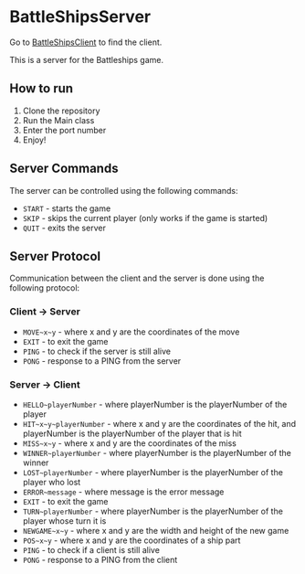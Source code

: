 # BattleShipsServer
Go to [BattleShipsClient](https://github.com/gerwintrip/BattleShipsClient) to find the client.

This is a server for the Battleships game.

## How to run
1. Clone the repository
2. Run the Main class
3. Enter the port number
4. Enjoy!

## Server Commands
The server can be controlled using the following commands:
* `START` - starts the game
* `SKIP` - skips the current player (only works if the game is started)
* `QUIT` - exits the server

## Server Protocol
Communication between the client and the server is done using the following protocol:

### Client -> Server
* `MOVE~x~y` - where x and y are the coordinates of the move
* `EXIT` - to exit the game
* `PING` - to check if the server is still alive
* `PONG` - response to a PING from the server

### Server -> Client
* `HELLO~playerNumber` - where playerNumber is the playerNumber of the player
* `HIT~x~y~playerNumber` - where x and y are the coordinates of the hit, and playerNumber is the playerNumber of the player that is hit
* `MISS~x~y` - where x and y are the coordinates of the miss
* `WINNER~playerNumber` - where playerNumber is the playerNumber of the winner
* `LOST~playerNumber` - where playerNumber is the playerNumber of the player who lost
* `ERROR~message` - where message is the error message
* `EXIT` - to exit the game
* `TURN~playerNumber` - where playerNumber is the playerNumber of the player whose turn it is
* `NEWGAME~x~y` - where x and y are the width and height of the new game
* `POS~x~y` - where x and y are the coordinates of a ship part
* `PING` - to check if a client is still alive
* `PONG` - response to a PING from the client

